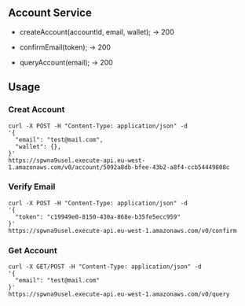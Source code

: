 ## Account Service

- createAccount(accountId, email, wallet); -> 200

- confirmEmail(token); -> 200

- queryAccount(email); -> 200


## Usage

### Creat Account

```
curl -X POST -H "Content-Type: application/json" -d
'{
  "email": "test@mail.com",
  "wallet": {},
}'
https://spwna9usel.execute-api.eu-west-1.amazonaws.com/v0/account/5092a8db-bfee-43b2-a8f4-ccb54449808c
```

### Verify Email

```
curl -X POST -H "Content-Type: application/json" -d
'{
  "token": "c19949e0-8150-430a-868e-b35fe5ecc959"
}'
https://spwna9usel.execute-api.eu-west-1.amazonaws.com/v0/confirm
```


### Get Account

```
curl -X GET/POST -H "Content-Type: application/json" -d
'{
  "email": "test@mail.com"
}'
https://spwna9usel.execute-api.eu-west-1.amazonaws.com/v0/query
```
